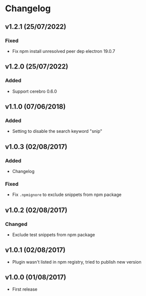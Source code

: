 # Changelog

## v1.2.1 (25/07/2022)
### Fixed
- Fix npm install unresolved peer dep electron 19.0.7

## v1.2.0 (25/07/2022)
### Added
- Support cerebro 0.6.0

## v1.1.0 (07/06/2018)
### Added
- Setting to disable the search keyword "snip"

## v1.0.3 (02/08/2017)
### Added
- Changelog

### Fixed
- Fix `.npmignore` to exclude snippets from npm package

## v1.0.2 (02/08/2017)
### Changed
- Exclude test snippets from npm package

## v1.0.1 (02/08/2017)
- Plugin wasn't listed in npm registry, tried to publish new version

## v1.0.0 (01/08/2017)
- First release
